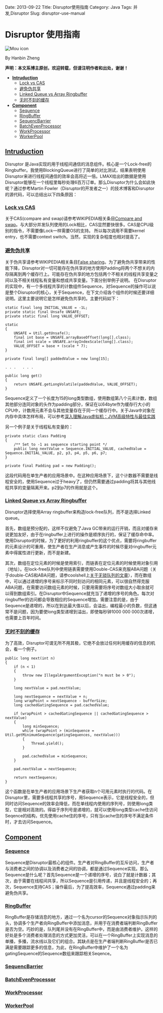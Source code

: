 Date: 2013-09-22
Title: Disruptor使用指南
Category: Java
Tags: 并发,Disruptor
Slug: disruptor-use-manual
# Disruptor 使用指南

![Mou icon](http://ifeve.com/wp-content/uploads/2013/02/Disruptor-300x144.png)

<a>By Hanbin Zheng</a>                                

**声明：本文系博主原创，欢迎转载，但请注明作者和出处，谢谢！** 

* [**Intruduction**](#intruduction)
	* [Lock vs CAS](#lockvscas)
	* [避免伪共享](#avoidfalsesharing)
	* [Linked Queue vs Array Ringbuffer](#linkedvsarray)
	* [无时不刻的缓存](#catching)
* [**Component**](#component)
	* [Sequence](#sequence)
	* [RingBuffer](#ringbuffer)
	* [SequencBarrier](#sequencbarrier)
	* [BatchEvenProcessor](#batcheventprocessor)
	* [WorkProcessor](#workprocessor)
	* [WorkerPool](#workerpool)

## [Intruduction](id:intruduction)

Disruptor 是Java实现的用于线程间通信的消息组件。核心是一个Lock-free的Ringbuffer。我使用BlockingQueue进行了简单的对比测试，结果表明使用Disruptor来进行线程间通信的效率会高将近一倍。LMAX给出的数据是使用Disruptor能够在一个线程里每秒处理6百万订单。那么Disruptor为什么会如此快呢？通过参考Martin Fowler（Disruptor的开发者之一）的技术博客和Disruptor的源代码，可以总结出以下四条原因：

### [Lock vs CAS](id:lockvscas)
关于CAS(compare and swap)请参考WIKIPEDIA相关条目[Compare and swap](http://en.wikipedia.org/wiki/Compare-and-swap)。与大部分并发队列使用的Lock相比，CAS显然要快很多。CAS是CPU级别的指令，不需要像Lock一样需要OS的支持。
所以每次调用不需要kernel entry，也不需要context switch。当然，实现的复杂程度也相对提高了。

### [避免伪共享](id:avoidfalsesharing)
关于伪共享请参考WIKIPEDIA相关条目[False sharing](http://en.wikipedia.org/wiki/False_sharing)。为了避免伪共享带来的性能下降，Disruptor对一切可能存在伪共享的地方使用Padding将两个不想关的内存隔离到两个缓存行上。可能存在伪共享的地方包括两个不相关的线程共享变量之间以及不相关线程私有变量和想成共享变量。下面分别举例子说明。
在Disruptor的实现中，有一个多线程共享的计数组件Sequence，对Sequence的操作可以说是整个Disruptor的核心，关于Sequence，在下文介绍各个组件的时候还要详细说明。这里主要说明它是怎样避免伪共享的。主要代码如下：

    static final long INITIAL_VALUE = -1L;
    private static final Unsafe UNSAFE;
    private static final long VALUE_OFFSET;

    static
    {
        UNSAFE = Util.getUnsafe();
        final int base = UNSAFE.arrayBaseOffset(long[].class);
        final int scale = UNSAFE.arrayIndexScale(long[].class);
        VALUE_OFFSET = base + (scale * 7);
    }

    private final long[] paddedValue = new long[15];
    
    . . .   . . .
    
    public long get()
    {
        return UNSAFE.getLongVolatile(paddedValue, VALUE_OFFSET);
    }

Sequence定义了一个长度为15的long类型数组，使用数组第八个元素计数，数组其他部分连同对象的头作为padding部分，保证在以64byte作为缓存行大小的CPU中，计数用元素不会与其他变量存在于同一个缓存行中。关于Java中对象在内存中具体怎样布局，可以参考[深入理解Java虚拟机：JVM高级特性与最佳实践](http://www.amazon.cn/%E6%B7%B1%E5%85%A5%E7%90%86%E8%A7%A3Java%E8%99%9A%E6%8B%9F%E6%9C%BA-JVM%E9%AB%98%E7%BA%A7%E7%89%B9%E6%80%A7%E4%B8%8E%E6%9C%80%E4%BD%B3%E5%AE%9E%E8%B7%B5-%E5%91%A8%E5%BF%97%E6%98%8E/dp/B00D2ID4PK/ref=sr_1_2?ie=UTF8&qid=1379761486&sr=8-2&keywords=%E6%B7%B1%E5%85%A5%E7%90%86%E8%A7%A3Java%E8%99%9A%E6%8B%9F%E6%9C%BA%EF%BC%9AJVM%E9%AB%98%E7%BA%A7%E7%89%B9%E6%80%A7%E4%B8%8E%E6%9C%80%E4%BD%B3%E5%AE%9E%E8%B7%B5)

另一个例子是关于线程私有变量的：

	private static class Padding
    {
        /** Set to -1 as sequence starting point */
        public long nextValue = Sequence.INITIAL_VALUE, cachedValue = Sequence.INITIAL_VALUE, p2, p3, p4, p5, p6, p7;
    }

    private final Padding pad = new Padding();
    
这段代码用在单生产者的应用场景中。在这种应用场景下，这个计数器不需要是线程安全的，使用Sequence过于heavy了，但仍然需要通过padding将其与其他线程共享的变量隔离开来。p2到p7的作用就是这个。

### [Linked Queue vs Array Ringbuffer](id:linkedvsarray)

Disruptor选择使用Array ringbuffer来构造lock-free队列，而不是选择Linked queue。

首先，数组是预分配的，这样不仅避免了Java GC带来的运行开销，而且对缓存来说更加友好，由于在ringbuffer上进行的操作是顺序执行的，保证了缓存命中率。使用Disruptor的时候，为了更好的利用ringbuffer的这个优点，需要将ringbuffer的元素设计的可重用，使生产者在生产消息或产生事件的时候尽量对ringbuffer元素中得属性进行更新，而不是新建。

其次，数组在定位元素的时候是使用索引，而链表在定位元素的时候使用对象引用（地址）。在lock-free队列中使用链表需要使用Double-CAS来克服ABA问题（关于double-CAS和ABA问题，请参coolshell上[关于无锁队列的文章](http://coolshell.cn/articles/8239.html)），而在数组中，可以通过递增的序号来标示不同时刻访问的相同元素，可以很自然得克服ABA问题，在需要访问数组元素的时候，只要用需要将序号对数组大小取余就可以得到数组索引。在Disruptor中Sequence就充当了递增的序号的角色。每次对ringbuffer的访问都会导致相应的Sequence增加。需要注意的是，由于Sequence是递增的，所以在到达最大值以后，会溢出，编程最小的负数，但这通常不是问题，因为要使long类型递增到溢出，即使每秒钟1000 000 000次递增，也需要上百年时间。

### [无时不刻的缓存](id:catching)
为了高效，Disruptor可谓无所不用其极，它绝不会放过任何利用缓存的信息的机会，看一个例子。

	public long next(int n)
    {
        if (n < 1)
        {
            throw new IllegalArgumentException("n must be > 0");
        }

        long nextValue = pad.nextValue;

        long nextSequence = nextValue + n;
        long wrapPoint = nextSequence - bufferSize;
        long cachedGatingSequence = pad.cachedValue;

        if (wrapPoint > cachedGatingSequence || cachedGatingSequence > nextValue)
        {
            long minSequence;
            while (wrapPoint > (minSequence = Util.getMinimumSequence(gatingSequences, nextValue)))
            {
                Thread.yield();
            }

            pad.cachedValue = minSequence;
        }

        pad.nextValue = nextSequence;

        return nextSequence;
    }
    
这个函数是在单生产者的应用场景下生产者获取n个可用元素时执行的代码。在Disruptor里，需要多线程共享的序号，用Sequence表示，它是线程安全的，但同时访问Sequence的效率会降低，而在单线程内使用的序列号，则使用long类型，它是相对高效的。得益于序列号是递增的，就可以使用long类型cache住访问Seqence的结构，优先使用cache住的序号，只有当cache住的序号不满足条件时，才去访问Sequence。


## [Component](id:component)
### [Sequence](id:sequence)
Sequence是Disruptor最核心的组件。生产者对RingBuffer的互斥访问，生产者与消费者之间的协调以及消费者之间的协调，都是通过Sequence实现。那么Sequence是什么呢？首先Sequence是一个递增的序号，说白了就是计数器；其次，由于需要在线程间共享，所以Sequence是引用传递，并且是线程安全的；再次，Sequence支持CAS；操作最后，为了提高效率，Sequence通过padding来避免伪共享。

### [RingBuffer](id:ringbuffer)
RingBuffer是存储消息的地方，通过一个名为cursor的Sequence对象指示队列的头，协调多个生产者向RingBuffer中添加消息，并用于在消费者端判断RingBuffer是否为空。巧妙的是，队列尾并没有在RingBuffer中，而是由消费者维护。这样的好处是多个消费者处理消息的方式更加灵活，可以在一个RingBuffer上实现消息的单播，多播，流水线以及它们的组合。其缺点是在生产者端判断RingBuffer是否已满是需要跟踪更多的信息，为此，在RingBuffer中维护了一个名为gatingSequence的Sequence数组来跟踪相关Seqence。

### [SequencBarrier](id:sequencbarrier)


### [BatchEvenProcessor](id:batcheventprocessor)
### [WorkProcessor](id:workprocessor)
### [WorkerPool](id:workerpool)